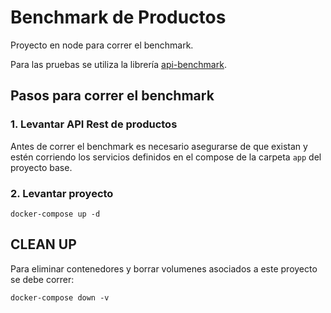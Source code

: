 # Benchmark de Productos

Proyecto en node para correr el benchmark.

Para las pruebas se utiliza la librería [api-benchmark](https://www.npmjs.com/package/api-benchmark).

## Pasos para correr el benchmark

### 1. Levantar API Rest de productos

Antes de correr el benchmark es necesario asegurarse de que existan y estén corriendo los servicios definidos en el compose de la carpeta `app` del proyecto base.

### 2. Levantar proyecto

```
docker-compose up -d
```

## CLEAN UP

Para eliminar contenedores y borrar volumenes asociados a este proyecto se debe correr:

```
docker-compose down -v
```
